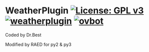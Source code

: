 WeatherPlugin [![License: GPL v3](https://img.shields.io/badge/License-GPLv3-blue.svg)](https://www.gnu.org/licenses/gpl-3.0) [![weatherplugin](https://github.com/fairbird/WeatherPlugin/actions/workflows/weatherplugin.yml/badge.svg)](https://github.com/fairbird/WeatherPlugin/actions/workflows/weatherplugin.yml) [![ovbot](https://github.com/fairbird/WeatherPlugin/actions/workflows/ovbot.yml/badge.svg)](https://github.com/fairbird/WeatherPlugin/actions/workflows/ovbot.yml)
==============

Coded by Dr.Best

Modified by RAED for py2 & py3
